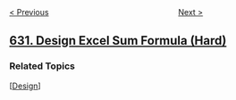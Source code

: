 <!--|This file generated by command(leetcode description); DO NOT EDIT.    |-->
<!--+----------------------------------------------------------------------+-->
<!--|@author    openset <openset.wang@gmail.com>                           |-->
<!--|@link      https://github.com/openset                                 |-->
<!--|@home      https://github.com/tonymontaro/leetcode-hints                        |-->
<!--+----------------------------------------------------------------------+-->

[< Previous](https://github.com/tonymontaro/leetcode-hints/tree/master/problems/course-schedule-iii "Course Schedule III")
　　　　　　　　　　　　　　　　
[Next >](https://github.com/tonymontaro/leetcode-hints/tree/master/problems/smallest-range-covering-elements-from-k-lists "Smallest Range Covering Elements from K Lists")

## [631. Design Excel Sum Formula (Hard)](https://leetcode.com/problems/design-excel-sum-formula "设计 Excel 求和公式")



### Related Topics
  [[Design](https://github.com/tonymontaro/leetcode-hints/tree/master/tag/design/README.md)]
